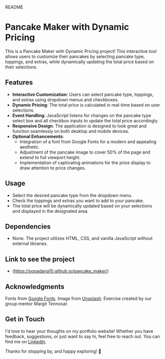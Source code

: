 README

# Pancake Maker with Dynamic Pricing

This is a Pancake Maker with Dynamic Pricing project! This interactive tool allows users to customize their pancakes by selecting pancake type, toppings, and extras, while dynamically updating the total price based on their selections.

## Features

- **Interactive Customization**: Users can select pancake type, toppings, and extras using dropdown menus and checkboxes.
- **Dynamic Pricing**: The total price is calculated in real-time based on user selections.
- **Event Handling**: JavaScript listens for changes on the pancake type select box and all checkbox inputs to update the total price accordingly.
- **Responsive Design**: The application is designed to look great and function seamlessly on both desktop and mobile devices.
- **Optional Enhancements**:
  - Integration of a font from Google Fonts for a modern and appealing aesthetic.
  - Adjustment of the pancake image to cover 50% of the page and extend to full viewport height.
  - Implementation of captivating animations for the price display to draw attention to price changes.

## Usage

- Select the desired pancake type from the dropdown menu.
- Check the toppings and extras you want to add to your pancake.
- The total price will be dynamically updated based on your selections and displayed in the designated area.

## Dependencies

- None. The project utilizes HTML, CSS, and vanilla JavaScript without external libraries.

## Link to see the project

- (https://popadana10.github.io/pancake_maker/)

## Acknowledgments

Fonts from [Google Fonts](https://fonts.google.com/).
Image from [Unsplash](https://unsplash.com/).
Exercise created by our group mentor Margit Tennosar.

## Get in Touch

I'd love to hear your thoughts on my portfolio website! Whether you have feedback, suggestions, or just want to say hi, feel free to reach out. You can find me on [LinkedIn](https://www.linkedin.com/in/dana-mihaela-popa/).

Thanks for stopping by, and happy exploring! 🚀

